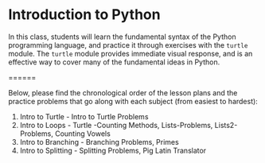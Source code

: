 Introduction to Python
======

In this class, students will learn the fundamental syntax of the Python programming language, and practice it through exercises with the `turtle` module. The `turtle` module provides immediate visual response, and is an effective way to cover many of the fundamental ideas in Python.

======

Below, please find the chronological order of the lesson plans and the practice problems that go along with each subject (from easiest to hardest):

1. Intro to Turtle - Intro to Turtle Problems
2. Intro to Loops - Turtle -Counting Methods, Lists-Problems, Lists2-Problems, Counting Vowels
3. Intro to Branching - Branching Problems, Primes
4. Intro to Splitting - Splitting Problems, Pig Latin Translator
